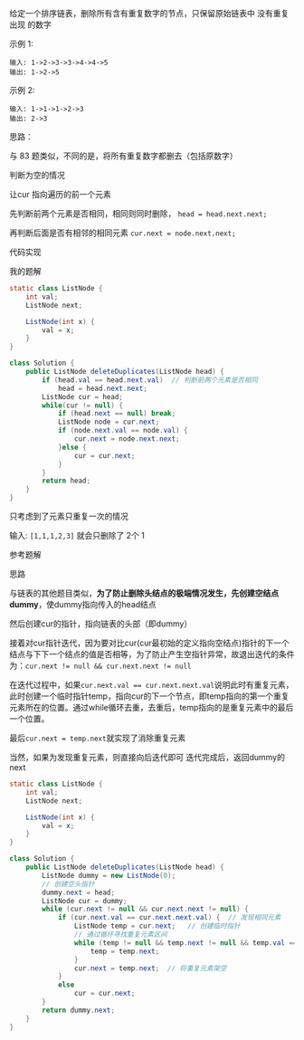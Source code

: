 给定一个排序链表，删除所有含有重复数字的节点，只保留原始链表中 没有重复出现 的数字

示例 1:

```
输入: 1->2->3->3->4->4->5
输出: 1->2->5
```

示例 2:

```
输入: 1->1->1->2->3
输出: 2->3
```



思路：

与 83 题类似，不同的是，将所有重复数字都删去（包括原数字）

判断为空的情况

让cur 指向遍历的前一个元素

先判断前两个元素是否相同，相同则同时删除， `head = head.next.next;`

再判断后面是否有相邻的相同元素   `cur.next = node.next.next;`



代码实现

我的题解

```java
static class ListNode {
    int val;
    ListNode next;

    ListNode(int x) {
        val = x;
    }
}

class Solution {
    public ListNode deleteDuplicates(ListNode head) {
        if (head.val == head.next.val)  // 判断前两个元素是否相同
            head = head.next.next;
        ListNode cur = head;
        while(cur != null) {
            if (head.next == null) break;
            ListNode node = cur.next;
            if (node.next.val == node.val) {
                cur.next = node.next.next;
            }else {
                cur = cur.next;
            }
        }
        return head;
    }
}
```

只考虑到了元素只重复一次的情况

输入:  `[1,1,1,2,3]`    就会只删除了 2个 1 



参考题解

思路

与链表的其他题目类似，**为了防止删除头结点的极端情况发生，先创建空结点dummy**，使dummy指向传入的head结点

然后创建cur的指针，指向链表的头部（即dummy）

接着对cur指针迭代，因为要对比cur(cur最初始的定义指向空结点)指针的下一个结点与下下一个结点的值是否相等，为了防止产生空指针异常，故退出迭代的条件为：`cur.next != null && cur.next.next != null`

在迭代过程中，如果`cur.next.val == cur.next.next.val`说明此时有重复元素，此时创建一个临时指针temp，指向cur的下一个节点，即temp指向的第一个重复元素所在的位置。通过while循环去重，去重后，temp指向的是重复元素中的最后一个位置。

最后`cur.next = temp.next`就实现了消除重复元素

当然，如果为发现重复元素，则直接向后迭代即可
迭代完成后，返回dummy的next

```java
static class ListNode {
    int val;
    ListNode next;

    ListNode(int x) {
        val = x;
    }
}

class Solution {
    public ListNode deleteDuplicates(ListNode head) {
        ListNode dummy = new ListNode(0);
        // 创建空头指针
        dummy.next = head;
        ListNode cur = dummy;
        while (cur.next != null && cur.next.next != null) {
            if (cur.next.val == cur.next.next.val) {  // 发现相同元素
                ListNode temp = cur.next;   // 创建临时指针
                // 通过循环寻找重复元素区间
                while (temp != null && temp.next != null && temp.val == temp.next.val ) {
                    temp = temp.next;
                }
                cur.next = temp.next;  // 将重复元素架空
            } 
            else
                cur = cur.next;
        }
        return dummy.next;
    }
}
```

